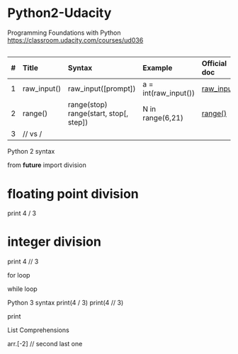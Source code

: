 # Python2-Udacity
Programming Foundations with Python  
https://classroom.udacity.com/courses/ud036



## 





| #    | Title           | Syntax                 | Example                        | Official doc                   |
| :--- | :---------------| :--------------------- | :----------------------------- | :----------------------------- |
| 1   | raw_input()       | raw_input([prompt])    | a = int(raw_input())           | [raw_input()][1]               |
| 2   | range()       | range(stop) <br> range(start, stop[, step]) | N in range(6,21)           | [range()][2]      |
| 3   | // vs /      |        |           |         |


Python 2 syntax

from __future__ import division

# floating point division
print 4 / 3

# integer division  
print 4 // 3



for loop

while loop



Python 3 syntax
print(4 / 3)
print(4 // 3)

print



List Comprehensions

arr.[-2] // second last one






<!--
Link reference:
-->

[1]: https://docs.python.org/2/library/functions.html#raw_input
[2]: https://docs.python.org/2/library/functions.html#range
